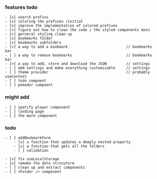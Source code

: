 ### features todo

    - [x] search prefixs
    - [x] coloring the prefixes /initial
    - [x] improve the implementation of colored prefixes
    - [>] figure out how to clean the code / the styled components mess
    - [>] gerneral styling clean up
    - [x] bookmarks folder
    - [x] bookmarks subfolders
    - [>] a way to add a bookmark                           // bookmarks bar
    - [ ] a way to remove bookmarks                         // bookmarks bar
    - [>] a way to add, store and download the JSON         // settings
    - [ ] add settings and make everything customizable     // settings
    - [ ] theme provider                                    // probably useContext
    - [ ] todo compoent
    - [ ] pomodor compoent

### might add

    - [ ] spotify player component
    - [ ] landing page
    - [ ] the more component

### todo

    - [ ] addBookmarkForm
        - [x] a function that updates a deeply nested property
        - [x] a function that gets all the folders
        - [ ] validation

    - [x] fix useLocalStorage
    - [x] remake the data strucuture
    - [ ] clean up and extract components
    - [ ] <Folder /> component
